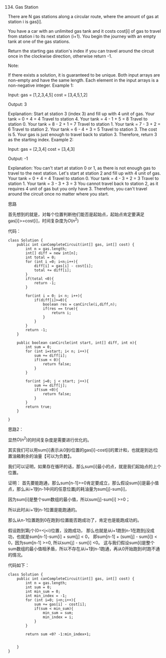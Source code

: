 134. Gas Station

There are N gas stations along a circular route, where the amount of gas at station i is gas[i].

You have a car with an unlimited gas tank and it costs cost[i] of gas to travel from station i to its next station (i+1). You begin the journey with an empty tank at one of the gas stations.

Return the starting gas station's index if you can travel around the circuit once in the clockwise direction, otherwise return -1.

Note:

If there exists a solution, it is guaranteed to be unique.
Both input arrays are non-empty and have the same length.
Each element in the input arrays is a non-negative integer.
Example 1:

Input: 
gas  = [1,2,3,4,5]
cost = [3,4,5,1,2]

Output: 3

Explanation:
Start at station 3 (index 3) and fill up with 4 unit of gas. Your tank = 0 + 4 = 4
Travel to station 4. Your tank = 4 - 1 + 5 = 8
Travel to station 0. Your tank = 8 - 2 + 1 = 7
Travel to station 1. Your tank = 7 - 3 + 2 = 6
Travel to station 2. Your tank = 6 - 4 + 3 = 5
Travel to station 3. The cost is 5. Your gas is just enough to travel back to station 3.
Therefore, return 3 as the starting index.
Example 2:

Input: 
gas  = [2,3,4]
cost = [3,4,3]

Output: -1

Explanation:
You can't start at station 0 or 1, as there is not enough gas to travel to the next station.
Let's start at station 2 and fill up with 4 unit of gas. Your tank = 0 + 4 = 4
Travel to station 0. Your tank = 4 - 3 + 2 = 3
Travel to station 1. Your tank = 3 - 3 + 3 = 3
You cannot travel back to station 2, as it requires 4 unit of gas but you only have 3.
Therefore, you can't travel around the circuit once no matter where you start.



思路

首先想到的就是，对每个位置判断他们能否是起始点，起始点肯定要满足gas[i]>=cost[i]，时间复杂度为$O(n^2)$

代码：
```
class Solution {
    public int canCompleteCircuit(int[] gas, int[] cost) {
        int n = gas.length;
        int[] diff = new int[n];
        int total = 0;
        for (int i =0; i<n;i++){
            diff[i] = gas[i] - cost[i];
            total += diff[i];
        }
        if(total <0){
            return -1;
        }
        
        for(int i = 0; i< n; i++){
            if(diff[i]>=0){
                boolean res = canCircle(i,diff,n);
                if(res == true){
                    return i;
                }
            }
        }
        return -1;
    }
    
    public boolean canCircle(int start, int[] diff, int n){
        int sum = 0;
        for (int i=start; i< n; i++){
            sum += diff[i];
            if(sum < 0){
                return false;
            }
        }
        
        for(int j=0; j < start; j++){
            sum += diff[j];
            if(sum <0){
                return false;
            }
        }
        return true;
    }
    
}
```


思路2：

显然$O(n^2)$的时间复杂度是需要进行优化的。

其实我们可以用sum[i]表示从0到i位置的gas[i]-cost[i]的累计和，也就是到达i位置油箱剩余的油量【可以为负数】。

我们可以证明，如果存在循环的话，那么sum[i]最小的点，就是我们起始点的上个位置。

证明：
首先要能跑通，那么sum[n-1]>=0肯定要成立，那么假设sum[i]是最小值点，那么从i+1到n-1中间的任意位置j的耗油量为sum[j]-sum[i]，

因为sum[i]是整个sum数组的最小值，所以sum[j]-sum[i] >=0；

所以此时从i+1到n-1位置是能跑通的。

那么从n-1位置跑到0在跑到i位置能否跑成功了，肯定也是能跑成功的。

假设跑到第j个(0=<j<i)位置，没跑成功，
那么也就是从i+1跑到n-1在跑到j没成功，也就是sum[n-1]-sum[i] + sum[j] < 0，
即sum[n-1] + (sum[j] - sum[i]) < 0，因为sum[n-1] >=0, 所以sum[j] - sum[i] <0。
这与我们假设sum[i]是整个sum数组的最小值相矛盾，所以不存在从i+1到n-1跑通，再从0开始跑到i时跑不通的情况。

代码如下：
```
class Solution {
    public int canCompleteCircuit(int[] gas, int[] cost) {
        int n = gas.length;
        int sum = 0;
        int min_sum = 0;
        int min_index = -1; 
        for (int i=0; i<n;i++){
            sum += gas[i] - cost[i];
            if(sum < min_sum){
                min_sum = sum;
                min_index = i;
            }
        }

        return sum <0? -1:min_index+1;
        
      
    }    
}
```
